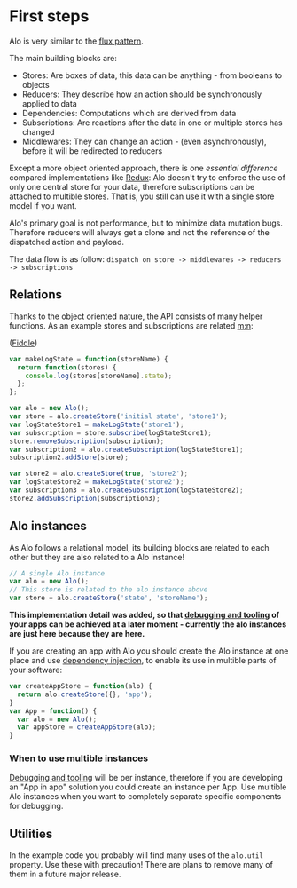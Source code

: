 # First steps

Alo is very similar to the [flux pattern](https://medium.com/hacking-and-gonzo/flux-vs-mvc-design-patterns-57b28c0f71b7).

The main building blocks are:

- Stores: Are boxes of data, this data can be anything - from booleans to objects
- Reducers: They describe how an action should be synchronously applied to data
- Dependencies: Computations which are derived from data
- Subscriptions: Are reactions after the data in one or multiple stores has changed
- Middlewares: They can change an action - (even asynchronously), before it will be redirected to reducers

Except a more object oriented approach, there is one *essential difference* compared implementations like [Redux](http://redux.js.org/): Alo doesn't try to enforce the use of only one central store for your data, therefore subscriptions can be attached to multible stores. That is, you still can use it with a single store model if you want.

Alo's primary goal is not performance, but to minimize data mutation bugs. Therefore reducers will always get a clone and not the reference of the dispatched action and payload.

The data flow is as follow:
`dispatch on store -> middlewares -> reducers -> subscriptions`

## Relations
Thanks to the object oriented nature, the API consists of many helper functions. As an example stores and subscriptions are related [m:n](https://stackoverflow.com/questions/3397349/meaning-of-nm-and-1n-in-database-design#3397384):

([Fiddle](https://jsfiddle.net/katywings/oogL9bnr/1/))
```js
var makeLogState = function(storeName) {
  return function(stores) {
    console.log(stores[storeName].state);
  };
};

var alo = new Alo();
var store = alo.createStore('initial state', 'store1');
var logStateStore1 = makeLogState('store1');
var subscription = store.subscribe(logStateStore1);
store.removeSubscription(subscription);
var subscription2 = alo.createSubscription(logStateStore1);
subscription2.addStore(store);

var store2 = alo.createStore(true, 'store2');
var logStateStore2 = makeLogState('store2');
var subscription3 = alo.createSubscription(logStateStore2);
store2.addSubscription(subscription3);
```

## Alo instances
As Alo follows a relational model, its building blocks are related to each other but they are also related to a Alo instance!

```js
// A single Alo instance
var alo = new Alo();
// This store is related to the alo instance above
var store = alo.createStore('state', 'storeName');
```

**This implementation detail was added, so that [debugging and tooling](https://github.com/alojs/alo/issues/9) of your apps can be achieved at a later moment - currently the alo instances are just here because they are here.**

If you are creating an app with Alo you should create the Alo instance at one place and use [dependency injection](https://youtu.be/6YBV1cKRqzU), to enable its use in multible parts of your software:

```js
var createAppStore = function(alo) {
  return alo.createStore({}, 'app');
}
var App = function() {
  var alo = new Alo();
  var appStore = createAppStore(alo);
}
```

### When to use multible instances
[Debugging and tooling](https://github.com/alojs/alo/issues/9) will be per instance, therefore if you are developing an "App in app" solution you could create an instance per App. Use multible Alo instances when you want to completely separate specific components for debugging.


## Utilities
In the example code you probably will find many uses of the `alo.util` property. Use these with precaution! There are plans to remove many of them in a future major release.
